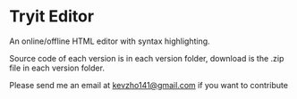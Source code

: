 Tryit Editor
============

An online/offline HTML editor with syntax highlighting.

Source code of each version is in each version folder, download is the .zip file in each version folder.

Please send me an email at [kevzho141@gmail.com](mailto:kevzho141@gmail.com) if you want to contribute